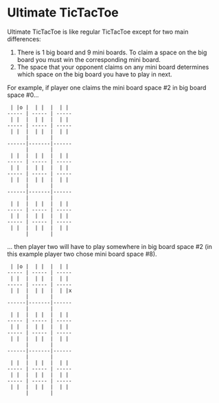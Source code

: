 # Ultimate TicTacToe

Ultimate TicTacToe is like regular TicTacToe except for two main differences:

1. There is 1 big board and 9 mini boards. To claim a space on the big board you must win the corresponding mini board.
2. The space that your opponent claims on any mini board determines which space on the big board you have to play in next.

For example, if player one claims the mini board space #2 in big board space #0...

```
 | |o |  | |  |  | | 
----- | ----- | -----
 | |  |  | |  |  | | 
----- | ----- | -----
 | |  |  | |  |  | | 
      |       |      
------|-------|------
      |       |      
 | |  |  | |  |  | | 
----- | ----- | -----
 | |  |  | |  |  | | 
----- | ----- | -----
 | |  |  | |  |  | | 
      |       |      
------|-------|------
      |       |      
 | |  |  | |  |  | | 
----- | ----- | -----
 | |  |  | |  |  | | 
----- | ----- | -----
 | |  |  | |  |  | | 
      |       |      
```

... then player two will have to play somewhere in big board space #2 (in this example player two chose mini board space #8).

```
 | |o |  | |  |  | | 
----- | ----- | -----
 | |  |  | |  |  | | 
----- | ----- | -----
 | |  |  | |  |  | |x
      |       |      
------|-------|------
      |       |      
 | |  |  | |  |  | | 
----- | ----- | -----
 | |  |  | |  |  | | 
----- | ----- | -----
 | |  |  | |  |  | | 
      |       |      
------|-------|------
      |       |      
 | |  |  | |  |  | | 
----- | ----- | -----
 | |  |  | |  |  | | 
----- | ----- | -----
 | |  |  | |  |  | | 
      |       |      
```